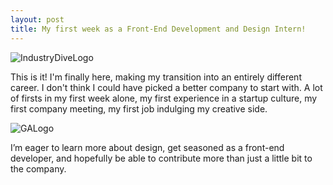 ```yaml
---
layout: post
title: My first week as a Front-End Development and Design Intern!
---
```

![IndustryDiveLogo](/Users/nforman/Documents/Jhughes/jhugheswebdev.githhub.io/images/industry_dive.jpg)

This is it! I'm finally here, making my transition into an entirely different career. I don't think I could have picked a better company to start with. A lot of firsts in my first week alone, my first experience in a startup culture, my first company meeting, my first job indulging my creative side.

![GALogo](http://localiiz.s3.amazonaws.com/business_pictures/d2b91030-41fb-0130-703c-22000a1e83c3/ga_logo_stacked_300x140_feature_logo.jpg)

I’m eager to learn more about design, get seasoned as a front-end developer, and hopefully be able to contribute more than just a little bit to the company.
